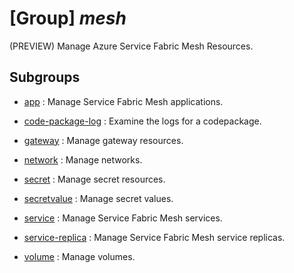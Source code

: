 # [Group] _mesh_

(PREVIEW) Manage Azure Service Fabric Mesh Resources.

## Subgroups

- [app](/Commands/mesh/app/readme.md)
: Manage Service Fabric Mesh applications.

- [code-package-log](/Commands/mesh/code-package-log/readme.md)
: Examine the logs for a codepackage.

- [gateway](/Commands/mesh/gateway/readme.md)
: Manage gateway resources.

- [network](/Commands/mesh/network/readme.md)
: Manage networks.

- [secret](/Commands/mesh/secret/readme.md)
: Manage secret resources.

- [secretvalue](/Commands/mesh/secretvalue/readme.md)
: Manage secret values.

- [service](/Commands/mesh/service/readme.md)
: Manage Service Fabric Mesh services.

- [service-replica](/Commands/mesh/service-replica/readme.md)
: Manage Service Fabric Mesh service replicas.

- [volume](/Commands/mesh/volume/readme.md)
: Manage volumes.
